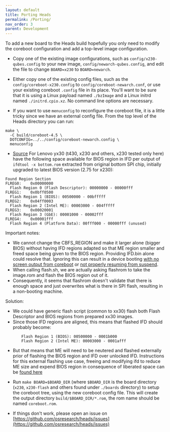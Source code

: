 ```yaml
---
layout: default
title: Porting Heads
permalink: /Porting/
nav_order: 3
parent: Development
---
```


To add a new board to the Heads build hopefully you only need to modify
the coreboot configuration and add a top-level image configuration.

* Copy one of the existing image configurations, such as `config/x230-qubes.config`
to your new image, `config/newarch-qubes.config`, and edit the file to change
`BOARD=x230` to `BOARD=newarch`.

* Either copy one of the existing config files, such as the
`config/coreboot-x230.config` to `config/coreboot-newarch.conf`,
or use your existing coreboot `.config` file in its place.  You'll want to
be sure that it is using a Linux payload named `./bzImage` and a Linux initrd
named `./initrd.cpio.xz`.  No command line options are necessary.

* If you want to use `menuconfig` to reconfigure the coreboot file,
it is a little tricky since we have an external config file.  From the
top level of the Heads directory you can run:

```shell
make \
  -C build/coreboot-4.5 \
  DOTCONFIG=../../config/coreboot-newarch.config \
  menuconfig
```

* [Source](https://github.com/osresearch/heads/issues/667#issuecomment-638971582)
 For Lenovo yx30 (t430, x230 and others, x230 tested only here) have the
 following space available for BIOS region in IFD per output of
 `ifdtool -x bottom.rom` extracted from original bottom SPI chip, initially
 upgraded to latest BIOS version (2.75 for x230):

```text
Found Region Section
FLREG0:    0x00000000
  Flash Region 0 (Flash Descriptor): 00000000 - 00000fff
FLREG1:    0x0bff0500
  Flash Region 1 (BIOS): 00500000 - 00bfffff
FLREG2:    0x04ff0003
  Flash Region 2 (Intel ME): 00003000 - 004fffff
FLREG3:    0x00020001
  Flash Region 3 (GbE): 00001000 - 00002fff
FLREG4:    0x00001fff
  Flash Region 4 (Platform Data): 00fff000 - 00000fff (unused)
```

Important notes:

* We cannot change the CBFS_REGION and make it larger alone (bigger BIOS)
  without having IFD regions adapted so that ME region smaller and freed space
  being given to the BIOS region. Providing IFD.bin alone could resolve that.
  Ignoring this can result in a device booting [with no screen output from
  coreboot](https://github.com/osresearch/heads/issues/667) or [not properly resuming from suspend](https://github.com/osresearch/heads/issues/608).
* When calling flash.sh, we are actually asking flashrom to take the image.rom
  and flash the BIOS region out of it.
* Consequently, it seems that flashrom doesn't validate that there is enough
  space and just overwrites what is there in SPI flash, resulting in a
  non-booting machine.

Solution:

* We could have generic flash script (common to xx30) flash both Flash
 Descriptor and BIOS regions from prepared xx30 images.
* Since those IFD regions are aligned, this means that flashed IFD
 should probably become:

 ```text
        Flash Region 1 (BIOS): 00500000 - 0001b000
        Flash Region 2 (Intel ME): 00003000 - 0001afff
  ```

* But that means that ME will need to be neutered and flashed externally prior
  of flashing the BIOS region and IFD over unlocked IFD.  Instructions for this
  external flashing use case, freeing and modifying ifd to reduce ME size and
  expend BIOS region in consequence of liberated space can be [found here](https://github.com/corna/me_cleaner/wiki/External-flashing#neutralize-and-shrink-intel-me-useful-only-for-coreboot)

* Run `make BOARD=$BOARD_DIR` (where `$BOARD_DIR` is the board directory
  (`x230`, `x230-flash` and others found under `./boards` directory) to setup
  the coreboot tree, using the new coreboot config file.  This will create the
  output directory `build/$BOARD_DIR/*.rom`, the rom name should be named
  `coreboot.rom`.

* If things don't work, please open an issue on [https://github.com/osresearch/heads/issues](https://github.com/osresearch/heads/issues)
